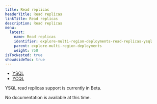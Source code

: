 ```yaml
---
title: Read replicas
headerTitle: Read replicas
linkTitle: Read replicas
description: Read replicas
menu:
  latest:
    name: Read replicas
    identifier: explore-multi-region-deployments-read-replicas-ysql
    parent: explore-multi-region-deployments
    weight: 750
isTocNested: true
showAsideToc: true
---
```


<ul class="nav nav-tabs-alt nav-tabs-yb">

  <li >
    <a href="/latest/explore/multi-region-deployments/read-replicas-ysql/" class="nav-link active">
      <i class="icon-postgres" aria-hidden="true"></i>
      YSQL
    </a>
  </li>

  <li >
    <a href="/latest/explore/multi-region-deployments/read-replicas-ycql/" class="nav-link">
      <i class="icon-cassandra" aria-hidden="true"></i>
      YCQL
    </a>
  </li>

</ul>

YSQL read replicas support is currently in Beta. 

No documentation is available at this time.

